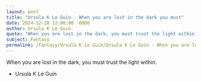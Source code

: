 ```yaml
---
layout: post
title: "Ursula K Le Guin - When you are lost in the dark you must"
date: 2024-12-28 12:00:00 -0000
author: Ursula K Le Guin
quote: "When you are lost in the dark, you must trust the light within."
subject: Fantasy
permalink: /Fantasy/Ursula K Le Guin/Ursula K Le Guin - When you are lost in the dark you must
---
```


When you are lost in the dark, you must trust the light within.

- Ursula K Le Guin
